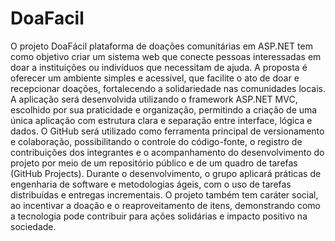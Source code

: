# DoaFacil

O projeto DoaFácil plataforma de doações comunitárias em ASP.NET tem como objetivo criar um sistema web que conecte pessoas interessadas em doar a instituições ou indivíduos que necessitam de ajuda. A proposta é oferecer um ambiente simples e acessível, que facilite o ato de doar e recepcionar doações, fortalecendo a solidariedade nas comunidades locais.
A aplicação será desenvolvida utilizando o framework ASP.NET MVC, escolhido por sua praticidade e organização, permitindo a criação de uma única aplicação com estrutura clara e separação entre interface, lógica e dados.
O GitHub será utilizado como ferramenta principal de versionamento e colaboração, possibilitando o controle do código-fonte, o registro de contribuições dos integrantes e o acompanhamento do desenvolvimento do projeto por meio de um repositório público e de um quadro de tarefas (GitHub Projects).
Durante o desenvolvimento, o grupo aplicará práticas de engenharia de software e metodologias ágeis, com o uso de tarefas distribuídas e entregas incrementais. O projeto também tem caráter social, ao incentivar a doação e o reaproveitamento de itens, demonstrando como a tecnologia pode contribuir para ações solidárias e impacto positivo na sociedade.
